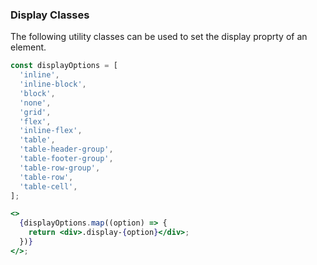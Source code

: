 ### Display Classes

The following utility classes can be used to set the display proprty of an element.

```jsx
const displayOptions = [
  'inline',
  'inline-block',
  'block',
  'none',
  'grid',
  'flex',
  'inline-flex',
  'table',
  'table-header-group',
  'table-footer-group',
  'table-row-group',
  'table-row',
  'table-cell',
];

<>
  {displayOptions.map((option) => {
    return <div>.display-{option}</div>;
  })}
</>;
```
